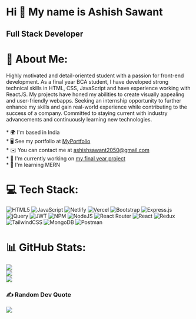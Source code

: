 Hi 👋 My name is Ashish Sawant
==============================

Full Stack Developer
--------------------

# 💫 About Me:
Highly motivated and detail-oriented student with a passion for front-end development. As a final year BCA student, I have developed strong technical skills in HTML, CSS, JavaScript and have experience working with ReactJS. My projects have honed my abilities to create visually appealing and user-friendly webapps. Seeking an internship opportunity to further enhance my skills and gain real-world experience while contributing to the success of a company. Committed to staying current with industry advancements and continuously learning new technologies.<br><br>* 🌍  I'm based in India<br>* 🖥️  See my portfolio at [MyPortfolio](http://ashishsawant.netlify.app/)<br>* ✉️  You can contact me at [ashishsawant2050@gmail.com](mailto:ashishsawant2050@gmail.com)<br>* 🚀  I'm currently working on [my final year project](http://tseries.netlify.app/)<br>* 🧠  I'm learning MERN


# 💻 Tech Stack:
![HTML5](https://img.shields.io/badge/html5-%23E34F26.svg?style=for-the-badge&logo=html5&logoColor=white) ![JavaScript](https://img.shields.io/badge/javascript-%23323330.svg?style=for-the-badge&logo=javascript&logoColor=%23F7DF1E) ![Netlify](https://img.shields.io/badge/netlify-%23000000.svg?style=for-the-badge&logo=netlify&logoColor=#00C7B7) ![Vercel](https://img.shields.io/badge/vercel-%23000000.svg?style=for-the-badge&logo=vercel&logoColor=white) ![Bootstrap](https://img.shields.io/badge/bootstrap-%23563D7C.svg?style=for-the-badge&logo=bootstrap&logoColor=white) ![Express.js](https://img.shields.io/badge/express.js-%23404d59.svg?style=for-the-badge&logo=express&logoColor=%2361DAFB) ![jQuery](https://img.shields.io/badge/jquery-%230769AD.svg?style=for-the-badge&logo=jquery&logoColor=white) ![JWT](https://img.shields.io/badge/JWT-black?style=for-the-badge&logo=JSON%20web%20tokens) ![NPM](https://img.shields.io/badge/NPM-%23000000.svg?style=for-the-badge&logo=npm&logoColor=white) ![NodeJS](https://img.shields.io/badge/node.js-6DA55F?style=for-the-badge&logo=node.js&logoColor=white) ![React Router](https://img.shields.io/badge/React_Router-CA4245?style=for-the-badge&logo=react-router&logoColor=white) ![React](https://img.shields.io/badge/react-%2320232a.svg?style=for-the-badge&logo=react&logoColor=%2361DAFB) ![Redux](https://img.shields.io/badge/redux-%23593d88.svg?style=for-the-badge&logo=redux&logoColor=white) ![TailwindCSS](https://img.shields.io/badge/tailwindcss-%2338B2AC.svg?style=for-the-badge&logo=tailwind-css&logoColor=white) ![MongoDB](https://img.shields.io/badge/MongoDB-%234ea94b.svg?style=for-the-badge&logo=mongodb&logoColor=white) ![Postman](https://img.shields.io/badge/Postman-FF6C37?style=for-the-badge&logo=postman&logoColor=white)
# 📊 GitHub Stats:
![](https://github-readme-stats.vercel.app/api?username=AshishASawant&theme=dark&hide_border=true&include_all_commits=false&count_private=false)<br/>
![](https://github-readme-streak-stats.herokuapp.com/?user=AshishASawant&theme=dark&hide_border=true)<br/>
![](https://github-readme-stats.vercel.app/api/top-langs/?username=AshishASawant&theme=dark&hide_border=true&include_all_commits=false&count_private=false&layout=compact)

### ✍️ Random Dev Quote
![](https://quotes-github-readme.vercel.app/api?type=horizontal&theme=radical)
